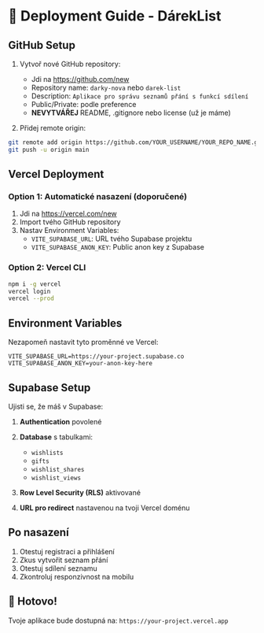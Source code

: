 # 🚀 Deployment Guide - DárekList

## GitHub Setup

1. Vytvoř nové GitHub repository:
   - Jdi na https://github.com/new
   - Repository name: `darky-nova` nebo `darek-list`
   - Description: `Aplikace pro správu seznamů přání s funkcí sdílení`
   - Public/Private: podle preference
   - **NEVYTVÁŘEJ** README, .gitignore nebo license (už je máme)

2. Přidej remote origin:
```bash
git remote add origin https://github.com/YOUR_USERNAME/YOUR_REPO_NAME.git
git push -u origin main
```

## Vercel Deployment

### Option 1: Automatické nasazení (doporučené)

1. Jdi na https://vercel.com/new
2. Import tvého GitHub repository
3. Nastav Environment Variables:
   - `VITE_SUPABASE_URL`: URL tvého Supabase projektu
   - `VITE_SUPABASE_ANON_KEY`: Public anon key z Supabase

### Option 2: Vercel CLI

```bash
npm i -g vercel
vercel login
vercel --prod
```

## Environment Variables

Nezapomeň nastavit tyto proměnné ve Vercel:

```
VITE_SUPABASE_URL=https://your-project.supabase.co
VITE_SUPABASE_ANON_KEY=your-anon-key-here
```

## Supabase Setup

Ujisti se, že máš v Supabase:

1. **Authentication** povolené
2. **Database** s tabulkami:
   - `wishlists`
   - `gifts` 
   - `wishlist_shares`
   - `wishlist_views`

3. **Row Level Security (RLS)** aktivované
4. **URL pro redirect** nastavenou na tvoji Vercel doménu

## Po nasazení

1. Otestuj registraci a přihlášení
2. Zkus vytvořit seznam přání
3. Otestuj sdílení seznamu
4. Zkontroluj responzivnost na mobilu

## 🎉 Hotovo!

Tvoje aplikace bude dostupná na: `https://your-project.vercel.app`
